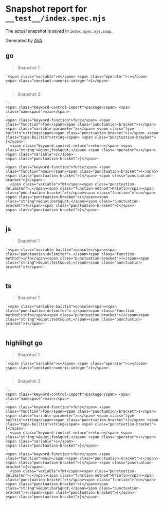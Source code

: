 # Snapshot report for `__test__/index.spec.mjs`

The actual snapshot is saved in `index.spec.mjs.snap`.

Generated by [AVA](https://avajs.dev).

## go

> Snapshot 1

    `<span class="variable">x</span> <span class="operator">:=</span> <span class="constant-numeric-integer">1</span>␊
    `

> Snapshot 2

    `␊
    <span class="keyword-control-import">package</span> <span class="namespace">main</span>␊
    ␊
    <span class="keyword-function">func</span> <span class="function">foo</span><span class="punctuation-bracket">(</span><span class="variable-parameter">s</span> <span class="type-builtin">string</span><span class="punctuation-bracket">)</span> <span class="type-builtin">string</span> <span class="punctuation-bracket">{</span>␊
      <span class="keyword-control-return">return</span> <span class="string">&quot;foo&quot;</span> <span class="operator">+</span> <span class="variable">s</span>␊
    <span class="punctuation-bracket">}</span>␊
    ␊
    <span class="keyword-function">func</span> <span class="function">main</span><span class="punctuation-bracket">(</span><span class="punctuation-bracket">)</span> <span class="punctuation-bracket">{</span>␊
      <span class="variable">fmt</span><span class="punctuation-delimiter">.</span><span class="function-method">Println</span><span class="punctuation-bracket">(</span><span class="function">foo</span><span class="punctuation-bracket">(</span><span class="string">&quot;bar&quot;</span><span class="punctuation-bracket">)</span><span class="punctuation-bracket">)</span>␊
    <span class="punctuation-bracket">}</span>␊
    `

## js

> Snapshot 1

    `<span class="variable-builtin">console</span><span class="punctuation-delimiter">.</span><span class="function-method">info</span><span class="punctuation-bracket">(</span><span class="string">&quot;test&quot;</span><span class="punctuation-bracket">)</span>␊
    `

## ts

> Snapshot 1

    `<span class="variable-builtin">console</span><span class="punctuation-delimiter">.</span><span class="function-method">info</span><span class="punctuation-bracket">(</span><span class="string">&quot;test&quot;</span><span class="punctuation-bracket">)</span>␊
    `

## highlihgt go

> Snapshot 1

    `<span class="variable">x</span> <span class="operator">:=</span> <span class="constant-numeric-integer">1</span>␊
    `

> Snapshot 2

    `␊
    <span class="keyword-control-import">package</span> <span class="namespace">main</span>␊
    ␊
    <span class="keyword-function">func</span> <span class="function">foo</span><span class="punctuation-bracket">(</span><span class="variable-parameter">s</span> <span class="type-builtin">string</span><span class="punctuation-bracket">)</span> <span class="type-builtin">string</span> <span class="punctuation-bracket">{</span>␊
      <span class="keyword-control-return">return</span> <span class="string">&quot;foo&quot;</span> <span class="operator">+</span> <span class="variable">s</span>␊
    <span class="punctuation-bracket">}</span>␊
    ␊
    <span class="keyword-function">func</span> <span class="function">main</span><span class="punctuation-bracket">(</span><span class="punctuation-bracket">)</span> <span class="punctuation-bracket">{</span>␊
      <span class="variable">fmt</span><span class="punctuation-delimiter">.</span><span class="function-method">Println</span><span class="punctuation-bracket">(</span><span class="function">foo</span><span class="punctuation-bracket">(</span><span class="string">&quot;bar&quot;</span><span class="punctuation-bracket">)</span><span class="punctuation-bracket">)</span>␊
    <span class="punctuation-bracket">}</span>␊
    `

